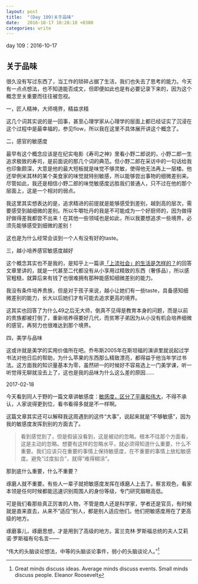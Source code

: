 ```yaml
---
layout: post
title:  "(Day 109)关于品味"
date:   2016-10-17 10:28:18 +0300
categories: write
---
```


day 109：2016-10-17

关于品味
-

很久没有写过东西了，当工作的琐碎占据了生活，我们也失去了思考的能力。今天有一点点想法，也不知道能否成文，但即便如此也是有必要记录下来的，因为这个概念至关重要而往往被忽视。

一，匠人精神，大师境界，精益求精

这几个词其实说的是一回事，甚至心理学家从心理学的层面上都已经证实了沉浸在这个过程中是最幸福的，参见flow，所以我在这里不具体展开讲这个概念了。

二，感官的敏感度

最早有这个概念应该是在纪实电影《寿司之神》里看小野二郎说的，小野二郎一生追求极致的寿司，是前面说的那几个词的典范。但小野二郎在采访中的一句话给我也印象颇深，大意是他的最大短板就是味觉不够灵敏，使得他无法再上一层楼。他还举例米其林的某个美食家的味觉就特别敏感，所以能够尝出事物的细微差别来。尽管如此，我还是相信小野二郎的味觉敏感度远胜我们普通人，只不过在他的那个层面上，这是一个相对的弱点。

我这里其实想表达的是，追求精进的前提就是能够感受到差别，越到高的层次，需要感受到越细微的差别。所以牛嚼牡丹的我是不可能成为一个好厨师的，因为做得好做得差我都尝不出来！在其他一些领域也是如此，所以我要想追求一些境界，必须先能够感受到细微的差别！

这也是为什么经常会谈到一个人有没有好的taste。

三，越小培养感官敏感度越好

这个概念其实也不是我的，是知乎上一篇讲[「上流社会」的生活是怎样的？](https://www.zhihu.com/question/21923064/answer/19797280)的回答文章里讲的，就是一代甚至二代都没有从小享用过精致的东西（奢侈品），所以感官粗糙，就算后来有钱了也很难拥有那种能感知细微差别的能力。

我没有条件培养贵族，但是对于孩子来说，越小让她们有一些taste，具备感知细微差别的能力，长大以后她们才有可能去追求更高的境界。

这其实也回答了为什么49之后无大师，倒真不见得是教育本身的问题，而是以前的贵族都被打倒了，重新培养得要好几代，而贫寒子弟因为从小没有机会培养细微的感官，再努力也很难达到那个境界。

四，美学与品味

这或许就是美学的实用价值所在吧。乔布斯2005年在斯坦福的演讲里就说起过学书法对他日后的帮助，为什么苹果的东西那么精致漂亮，都得益于他当年学过书法。这方面我的知识量基本为零，虽然研一的时候好不容易选上一门美学课，听一听觉得无聊就没去上了，这也是我的品味为什么这么差的原因……

2017-02-18

今天看到同人于野的一篇文章讲敏感度：[敏感度，区分了平庸和伟大](https://mp.weixin.qq.com/s?__biz=MzAwNjYxNzc0OA==&mid=2649537715&idx=1&sn=6060a58338691db3b67691c3ca25bc2e)，不得不承认，人家说得更到位，看书看得多就是不一样啊。

这篇文章其实还可以解释我这周遇到的这件“大事”，说起来就是“不够敏感”，因为我的敏感度发挥到别的方面去了。

>看到感觉到了，但是假装没看到，这是被动的忽略。根本不往那个方面看，这是主动的忽略。想要有这样的忽略水平，就必须得知道什么重要，什么不重要。我们应该只在重要的事情上保持敏感度，在不重要的事情上放松敏感度。避免“过度拟合”，就得“难得糊涂”。
>
那到底什么重要，什么不重要？
>
琢磨人就不重要。有些人一辈子就把敏感度发挥在琢磨人上去了。察言观色，看家本领是任何时候都能迅速识别周围人的身份等级，专门研究眉眼高低。
>
可是我们看那些真正厉害的人物，不管是商人还是科学家，学者还是官员，有时候就是直来直去，从来不“适应”别人，都是别人适应他们。他们把敏感度用在了更高级的地方。
>
琢磨事儿，琢磨思想，才是用到了高级的地方。富兰克林·罗斯福总统的夫人艾莉诺·罗斯福有句名言——
>
“伟大的头脑谈论想法，中等的头脑谈论事件，弱小的头脑谈论人。”[^1]

[^1]: Great minds discuss ideas. Average minds discuss events. Small minds discuss people.  Eleanor Roosevelt

<!--end-->
